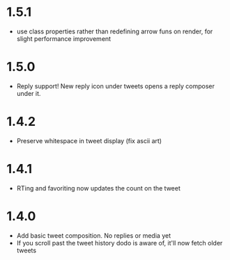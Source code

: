 # 1.5.1
- use class properties rather than redefining arrow funs on render, for slight performance improvement
# 1.5.0
- Reply support! New reply icon under tweets opens a reply composer under it.
# 1.4.2
- Preserve whitespace in tweet display (fix ascii art)
# 1.4.1
- RTing and favoriting now updates the count on the tweet
# 1.4.0
- Add basic tweet composition. No replies or media yet
- If you scroll past the tweet history dodo is aware of, it'll now fetch older tweets